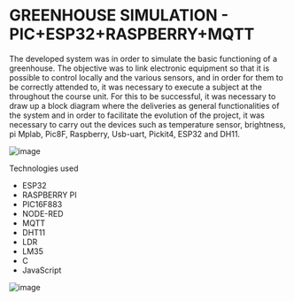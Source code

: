 # GREENHOUSE SIMULATION - PIC+ESP32+RASPBERRY+MQTT


The developed system was in order to simulate the basic functioning of a greenhouse. The objective was to link
electronic equipment so that it is possible to control locally and the various
sensors, and in order for them to be correctly attended to, it was necessary to execute a subject at the
throughout the course unit.
For this to be successful, it was necessary to draw up a block diagram where the deliveries as
general functionalities of the system and in order to facilitate the evolution of the project, it was necessary to carry out the
devices such as temperature sensor, brightness, pi Mplab, Pic8F, Raspberry,
Usb-uart, Pickit4, ESP32 and DH11.

![image](https://user-images.githubusercontent.com/32024026/190044926-6bb3625d-3857-47b4-91ba-db513941b429.png)

Technologies used

- ESP32
- RASPBERRY PI
- PIC16F883
- NODE-RED
- MQTT
- DHT11
- LDR
- LM35
- C
- JavaScript

![image](https://user-images.githubusercontent.com/32024026/190044773-17a595f8-1df9-4f3a-992e-d6244cfae797.png)
